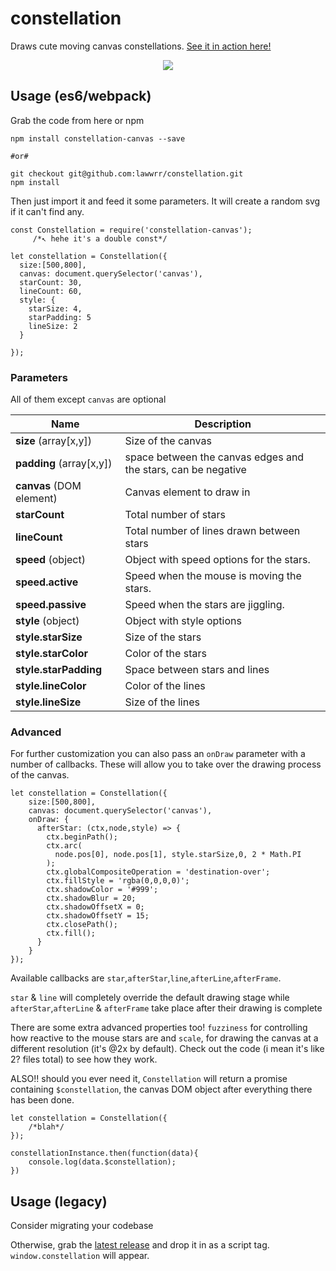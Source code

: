 # constellation
Draws cute moving canvas constellations. [See it in action here!](https://lawwrr.github.io/constellation/)

<p align="center">
  <img src="http://i.imgur.com/gLCMGoi.png">
</p>

## Usage (es6/webpack)
Grab the code from here or npm

    npm install constellation-canvas --save

    #or#

    git checkout git@github.com:lawwrr/constellation.git
    npm install

Then just import it and feed it some parameters. It will create a random svg if it can't find any.

    const Constellation = require('constellation-canvas');
         /*↖️ hehe it's a double const*/

    let constellation = Constellation({
      size:[500,800],
      canvas: document.querySelector('canvas'),
      starCount: 30,
      lineCount: 60,
      style: {
        starSize: 4,
        starPadding: 5
        lineSize: 2
      }

    });


### Parameters

All of them except `canvas` are optional

| Name | Description |
| --- | --- |
| **size** (array[x,y]) | Size of the canvas |
| **padding** (array[x,y]) | space between the canvas edges and the stars, can be negative  |
| **canvas** (DOM element) | Canvas element to draw in |
| **starCount** | Total number of stars |
| **lineCount** | Total number of lines drawn between stars |
| **speed** (object) | Object with speed options for the stars. |
| **speed.active** | Speed when the mouse is moving the stars. |
| **speed.passive** | Speed when the stars are jiggling. |
| **style** (object) | Object with style options |
| **style.starSize** | Size of the stars |
| **style.starColor** | Color of the stars |
| **style.starPadding** | Space between stars and lines |
| **style.lineColor** | Color of the lines |
| **style.lineSize** | Size of the lines |


### Advanced

For further customization you can also pass an `onDraw` parameter with a number of callbacks. These will allow you to take over the drawing process of the canvas.

    let constellation = Constellation({
        size:[500,800],
        canvas: document.querySelector('canvas'),
        onDraw: {
          afterStar: (ctx,node,style) => {
            ctx.beginPath();
            ctx.arc(
              node.pos[0], node.pos[1], style.starSize,0, 2 * Math.PI
            );
            ctx.globalCompositeOperation = 'destination-over';
            ctx.fillStyle = 'rgba(0,0,0,0)';
            ctx.shadowColor = '#999';
            ctx.shadowBlur = 20;
            ctx.shadowOffsetX = 0;
            ctx.shadowOffsetY = 15;
            ctx.closePath();
            ctx.fill();
          }
        }
    });

Available callbacks are `star`,`afterStar`,`line`,`afterLine`,`afterFrame`.

`star` & `line` will completely override the default drawing stage while `afterStar`,`afterLine` & `afterFrame` take place after their drawing is complete

There are some extra advanced properties too! `fuzziness` for controlling how reactive to the mouse stars are and `scale`, for drawing the canvas at a different resolution (it's @2x by default). Check out the code (i mean it's like 2? files total) to see how they work.

ALSO!! should you ever need it, `Constellation` will return a promise containing `$constellation`, the canvas DOM object after everything there has been done.

    let constellation = Constellation({
        /*blah*/
    });

    constellationInstance.then(function(data){
        console.log(data.$constellation);
    })


## Usage (legacy)
Consider migrating your codebase

Otherwise, grab the [latest release](https://github.com/lawwrr/constellation/releases) and drop it in as a script tag. `window.constellation` will appear.
